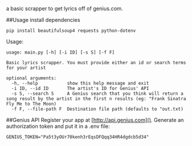 a basic scrapper to get lyrics off of genius.com.

##Usage
install dependencies
```
pip install beautifulsoup4 requests python-dotenv
```
Usage: 
```
usage: main.py [-h] [-i ID] [-s S] [-f F]

Basic lyrics scrapper. You must provide either an id or search terms for your artist

optional arguments:
  -h, --help           show this help message and exit
  -i ID, --id ID       The artist's ID for Genius' API
  -s S, --search S     A Genius search that you think will return a song result by the artist in the first n results (eg: "Frank Sinatra Fly Me to The Moon)
  -f F, --file-path F  Destination file path (defaults to "out.txt)
```
##Genius API
Register your app at [http://api.genius.com]().
Generate an authorization token and put it in a .env file:
```
GENIUS_TOKEN="Pa5t3yOUr70kenh3rEqsDFQqq34HR4dgdcb5d34"
```
